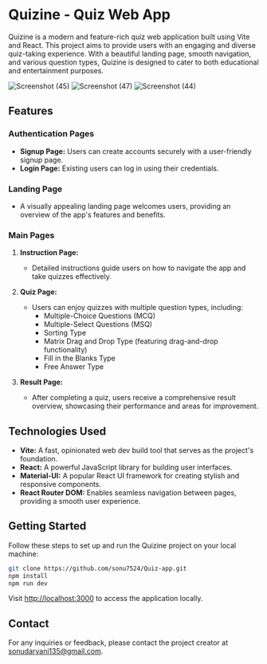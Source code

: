 # Quizine - Quiz Web App

Quizine is a modern and feature-rich quiz web application built using Vite and React. This project aims to provide users with an engaging and diverse quiz-taking experience. With a beautiful landing page, smooth navigation, and various question types, Quizine is designed to cater to both educational and entertainment purposes.

![Screenshot (45)](https://github.com/sonu7524/Quiz-app/assets/100096513/595d0793-b949-4a88-9991-0c673130a5fa)
![Screenshot (47)](https://github.com/sonu7524/Quiz-app/assets/100096513/496f0deb-7f9a-4f19-9359-c686b73bf8cb)
![Screenshot (44)](https://github.com/sonu7524/Quiz-app/assets/100096513/60badc4e-3a47-4312-bcc5-8eff8c6a2fc7)


## Features

### Authentication Pages
- **Signup Page:** Users can create accounts securely with a user-friendly signup page.
- **Login Page:** Existing users can log in using their credentials.

### Landing Page
- A visually appealing landing page welcomes users, providing an overview of the app's features and benefits.

### Main Pages
1. **Instruction Page:**
   - Detailed instructions guide users on how to navigate the app and take quizzes effectively.

2. **Quiz Page:**
   - Users can enjoy quizzes with multiple question types, including:
     - Multiple-Choice Questions (MCQ)
     - Multiple-Select Questions (MSQ)
     - Sorting Type
     - Matrix Drag and Drop Type (featuring drag-and-drop functionality)
     - Fill in the Blanks Type
     - Free Answer Type

3. **Result Page:**
   - After completing a quiz, users receive a comprehensive result overview, showcasing their performance and areas for improvement.

## Technologies Used

- **Vite:** A fast, opinionated web dev build tool that serves as the project's foundation.
- **React:** A powerful JavaScript library for building user interfaces.
- **Material-UI:** A popular React UI framework for creating stylish and responsive components.
- **React Router DOM:** Enables seamless navigation between pages, providing a smooth user experience.

## Getting Started

Follow these steps to set up and run the Quizine project on your local machine:

```bash
git clone https://github.com/sonu7524/Quiz-app.git
npm install
npm run dev
```

Visit [http://localhost:3000](http://localhost:5173) to access the application locally.

## Contact

For any inquiries or feedback, please contact the project creator at sonudaryani135@gmail.com.

